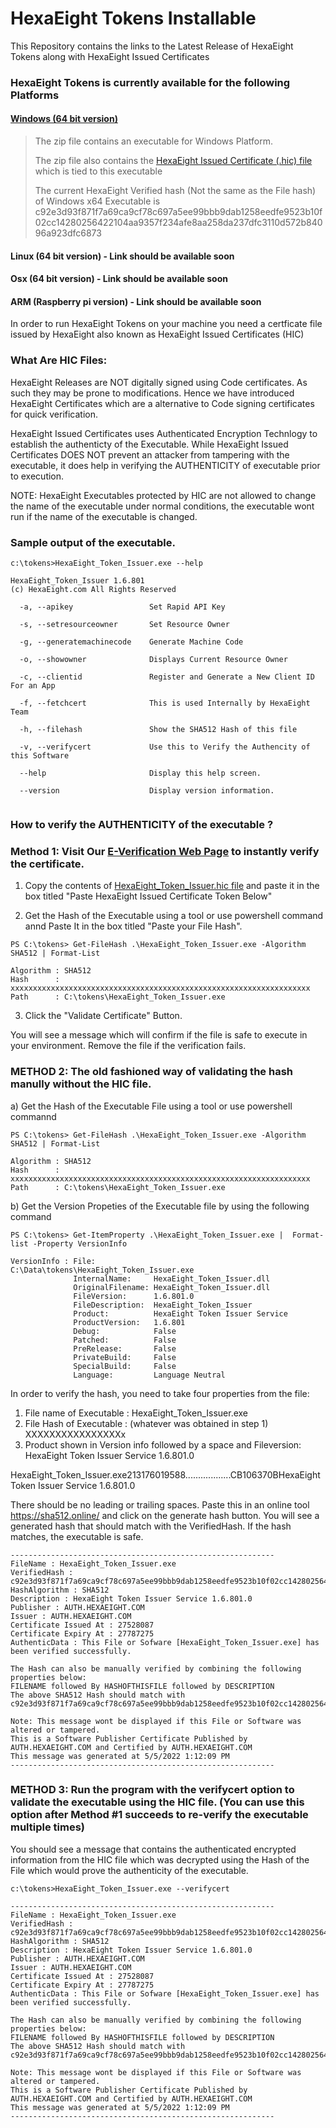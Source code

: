 # HexaEight Tokens Installable
This Repository contains the links to the Latest Release of HexaEight Tokens along with HexaEight Issued Certificates


### HexaEight Tokens is currently available for the following Platforms

#### [Windows (64 bit version)](https://www.hexaeight.com/downloads/win_x64/HexaEight_Token_Issuer_winx64.zip)

>The zip file contains an executable for Windows Platform. 
>
>The zip file also contains the [HexaEight Issued Certificate (.hic) file](https://github.com/HexaEightTeam/HexaEight_Tokens/blob/main/win_x64/HexaEight_Token_Issuer.hic) which is tied to this executable
>
>The current HexaEight Verified hash (Not the same as the File hash) of Windows x64 Executable is  c92e3d93f871f7a69ca9cf78c697a5ee99bbb9dab1258eedfe9523b10f02cc14280256422104aa9357f234afe8aa258da237dfc3110d572b84096a923dfc6873
>
  
  
#### Linux (64 bit version) - Link should be available soon

#### Osx (64 bit version) - Link should be available soon

#### ARM (Raspberry pi version) - Link should be available soon


In order to run HexaEight Tokens on your machine you need a certficate file issued by HexaEight also known as HexaEight Issued Certificates (HIC)

### What Are HIC Files:

HexaEight Releases are NOT digitally signed using Code certificates.  As such they may be prone to modifications.  Hence we have introduced HexaEight Certificates which are a alternative to Code signing certificates for quick verification.

HexaEight Issued Certificates uses Authenticated Encryption Technlogy to establish the authenticty of the Executable. While HexaEight Issued Certificates DOES NOT prevent an attacker from tampering with the executable, it does help in verifying the AUTHENTICITY of executable prior to execution.

NOTE: HexaEight Executables protected by HIC are not allowed to change the name of the executable under normal conditions, the executable wont run if the name of the executable is changed.

### Sample output of the executable.

```
c:\tokens>HexaEight_Token_Issuer.exe --help

HexaEight_Token_Issuer 1.6.801
(c) HexaEight.com All Rights Reserved

  -a, --apikey                 Set Rapid API Key

  -s, --setresourceowner       Set Resource Owner

  -g, --generatemachinecode    Generate Machine Code

  -o, --showowner              Displays Current Resource Owner

  -c, --clientid               Register and Generate a New Client ID For an App

  -f, --fetchcert              This is used Internally by HexaEight Team

  -h, --filehash               Show the SHA512 Hash of this file

  -v, --verifycert             Use this to Verify the Authencity of this Software

  --help                       Display this help screen.

  --version                    Display version information.
  
  ```
  
 
 ### How to verify the AUTHENTICITY of the executable ?
 
 ### Method 1: Visit Our [E-Verification Web Page](https://e-verify.hexaeight.com) to instantly verify the certificate.
 
  1.  Copy the contents of [HexaEight_Token_Issuer.hic file](https://github.com/HexaEightTeam/HexaEight_Tokens/blob/main/win_x64/HexaEight_Token_Issuer.hic) and paste it in the box titled "Paste HexaEight Issued Certificate Token Below"
  
  2.  Get the Hash of the Executable using a tool or use powershell command annd Paste It in the box titled "Paste your File Hash".
    
```
PS C:\tokens> Get-FileHash .\HexaEight_Token_Issuer.exe -Algorithm SHA512 | Format-List

Algorithm : SHA512
Hash      : xxxxxxxxxxxxxxxxxxxxxxxxxxxxxxxxxxxxxxxxxxxxxxxxxxxxxxxxxxxxxxxxxxx
Path      : C:\tokens\HexaEight_Token_Issuer.exe
```

  3. Click the "Validate Certificate" Button.

You will see a message which will confirm if the file is safe to execute in your environment. Remove the file if the verification fails.


### METHOD 2: The old fashioned way of validating the hash manully without the HIC file. 
 
a) Get the Hash of the Executable File using a tool or use powershell commannd 
    
```
PS C:\tokens> Get-FileHash .\HexaEight_Token_Issuer.exe -Algorithm SHA512 | Format-List

Algorithm : SHA512
Hash      : xxxxxxxxxxxxxxxxxxxxxxxxxxxxxxxxxxxxxxxxxxxxxxxxxxxxxxxxxxxxxxxxxxx
Path      : C:\tokens\HexaEight_Token_Issuer.exe
```

b) Get the Version Propeties of the Executable file by using the following command
    
```
PS C:\tokens> Get-ItemProperty .\HexaEight_Token_Issuer.exe |  Format-list -Property VersionInfo

VersionInfo : File:             C:\Data\tokens\HexaEight_Token_Issuer.exe
              InternalName:     HexaEight_Token_Issuer.dll
              OriginalFilename: HexaEight_Token_Issuer.dll
              FileVersion:      1.6.801.0
              FileDescription:  HexaEight_Token_Issuer
              Product:          HexaEight Token Issuer Service
              ProductVersion:   1.6.801
              Debug:            False
              Patched:          False
              PreRelease:       False
              PrivateBuild:     False
              SpecialBuild:     False
              Language:         Language Neutral
```

In order to verify the hash, you need to take four properties from the file: 

1. File name of Executable : HexaEight_Token_Issuer.exe
2. File Hash of Executable : (whatever was obtained in step 1) XXXXXXXXXXXXXXXXx
3. Product shown in Version info followed by a space and Fileversion: HexaEight Token Issuer Service 1.6.801.0

HexaEight_Token_Issuer.exe213176019588..................CB106370BHexaEight Token Issuer Service 1.6.801.0

There should be no leading or trailing spaces. Paste this in an online tool https://sha512.online/ and click on the generate hash button. You will see a generated  hash that should match with the VerifiedHash. If the hash matches, the executable is safe.

```
-----------------------------------------------------------
FileName : HexaEight_Token_Issuer.exe
VerifiedHash : c92e3d93f871f7a69ca9cf78c697a5ee99bbb9dab1258eedfe9523b10f02cc14280256422104aa9357f234afe8aa258da237dfc3110d572b84096a923dfc6873
HashAlgorithm : SHA512
Description : HexaEight Token Issuer Service 1.6.801.0
Publisher : AUTH.HEXAEIGHT.COM
Issuer : AUTH.HEXAEIGHT.COM
Certificate Issued At : 27528087
Certificate Expiry At : 27787275
AuthenticData : This File or Sofware [HexaEight_Token_Issuer.exe] has been verified successfully.

The Hash can also be manually verified by combining the following properties below:
FILENAME followed By HASHOFTHISFILE followed by DESCRIPTION
The above SHA512 Hash should match with c92e3d93f871f7a69ca9cf78c697a5ee99bbb9dab1258eedfe9523b10f02cc14280256422104aa9357f234afe8aa258da237dfc3110d572b84096a923dfc6873

Note: This message wont be displayed if this File or Software was altered or tampered.
This is a Software Publisher Certificate Published by AUTH.HEXAEIGHT.COM and Certified by AUTH.HEXAEIGHT.COM
This message was generated at 5/5/2022 1:12:09 PM
-----------------------------------------------------------
```

### METHOD 3: Run the program with the verifycert option to validate the executable using the HIC file. (You can use this option after Method #1 succeeds to re-verify the executable multiple times)

You should see a message that contains the authenticated encrypted information from the HIC file which was decrypted using the Hash of the File which would prove the authenticity of the executable.

```
c:\tokens>HexaEight_Token_Issuer.exe --verifycert

-----------------------------------------------------------
FileName : HexaEight_Token_Issuer.exe
VerifiedHash : c92e3d93f871f7a69ca9cf78c697a5ee99bbb9dab1258eedfe9523b10f02cc14280256422104aa9357f234afe8aa258da237dfc3110d572b84096a923dfc6873
HashAlgorithm : SHA512
Description : HexaEight Token Issuer Service 1.6.801.0
Publisher : AUTH.HEXAEIGHT.COM
Issuer : AUTH.HEXAEIGHT.COM
Certificate Issued At : 27528087
Certificate Expiry At : 27787275
AuthenticData : This File or Sofware [HexaEight_Token_Issuer.exe] has been verified successfully.

The Hash can also be manually verified by combining the following properties below:
FILENAME followed By HASHOFTHISFILE followed by DESCRIPTION
The above SHA512 Hash should match with c92e3d93f871f7a69ca9cf78c697a5ee99bbb9dab1258eedfe9523b10f02cc14280256422104aa9357f234afe8aa258da237dfc3110d572b84096a923dfc6873

Note: This message wont be displayed if this File or Software was altered or tampered.
This is a Software Publisher Certificate Published by AUTH.HEXAEIGHT.COM and Certified by AUTH.HEXAEIGHT.COM
This message was generated at 5/5/2022 1:12:09 PM
-----------------------------------------------------------
```



 
